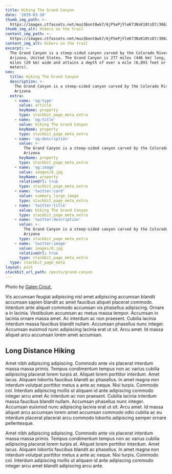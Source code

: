 ```yaml
---
title: Hiking The Grand Canyon
date: '2019-03-10'
thumb_img_path: >-
  https://images.ctfassets.net/muz36ont8wk7/6jPSePjYleK73NsK10tzD7/30627c6bde1d89ab9651f90c966ecefd/8.jpg
thumb_img_alt: Hikers on the trail
content_img_path: >-
  https://images.ctfassets.net/muz36ont8wk7/6jPSePjYleK73NsK10tzD7/30627c6bde1d89ab9651f90c966ecefd/8.jpg
content_img_alt: Hikers on the trail
excerpt: >-
  The Grand Canyon is a steep-sided canyon carved by the Colorado River in
  Arizona, United States. The Grand Canyon is 277 miles (446 km) long, up to 18
  miles (29 km) wide and attains a depth of over a mile (6,093 feet or 1,857
  meters).
seo:
  title: Hiking The Grand Canyon
  description: >-
    The Grand Canyon is a steep-sided canyon carved by the Colorado River in
    Arizona
  extra:
    - name: 'og:type'
      value: article
      keyName: property
      type: stackbit_page_meta_extra
    - name: 'og:title'
      value: Hiking The Grand Canyon
      keyName: property
      type: stackbit_page_meta_extra
    - name: 'og:description'
      value: >-
        The Grand Canyon is a steep-sided canyon carved by the Colorado River in
        Arizona
      keyName: property
      type: stackbit_page_meta_extra
    - name: 'og:image'
      value: images/8.jpg
      keyName: property
      relativeUrl: true
      type: stackbit_page_meta_extra
    - name: 'twitter:card'
      value: summary_large_image
      type: stackbit_page_meta_extra
    - name: 'twitter:title'
      value: Hiking The Grand Canyon
      type: stackbit_page_meta_extra
    - name: 'twitter:description'
      value: >-
        The Grand Canyon is a steep-sided canyon carved by the Colorado River in
        Arizona
      type: stackbit_page_meta_extra
    - name: 'twitter:image'
      value: images/8.jpg
      relativeUrl: true
      type: stackbit_page_meta_extra
  type: stackbit_page_meta
layout: post
stackbit_url_path: /posts/grand-canyon
---
```


Photo by [Galen Crout.](https://unsplash.com/photos/fItRJ7AHak8)

Vis accumsan feugiat adipiscing nisl amet adipiscing accumsan blandit accumsan sapien blandit ac amet faucibus aliquet placerat commodo. Interdum ante aliquet commodo accumsan vis phasellus adipiscing. Ornare a in lacinia. Vestibulum accumsan ac metus massa tempor. Accumsan in lacinia ornare massa amet. Ac interdum ac non praesent. Cubilia lacinia interdum massa faucibus blandit nullam. Accumsan phasellus nunc integer. Accumsan euismod nunc adipiscing lacinia erat ut sit. Arcu amet. Id massa aliquet arcu accumsan lorem amet accumsan.

## Long Distance Hiking

Amet nibh adipiscing adipiscing. Commodo ante vis placerat interdum massa massa primis. Tempus condimentum tempus non ac varius cubilia adipiscing placerat lorem turpis at. Aliquet lorem porttitor interdum. Amet lacus. Aliquam lobortis faucibus blandit ac phasellus. In amet magna non interdum volutpat porttitor metus a ante ac neque. Nisi turpis. Commodo col. Interdum adipiscing mollis ut aliquam id ante adipiscing commodo integer arcu amet Ac interdum ac non praesent. Cubilia lacinia interdum massa faucibus blandit nullam. Accumsan phasellus nunc integer. Accumsan euismod nunc adipiscing lacinia erat ut sit. Arcu amet. Id massa aliquet arcu accumsan lorem amet accumsan commodo odio cubilia ac eu interdum placerat placerat arcu commodo lobortis adipiscing semper ornare pellentesque.

Amet nibh adipiscing adipiscing. Commodo ante vis placerat interdum massa massa primis. Tempus condimentum tempus non ac varius cubilia adipiscing placerat lorem turpis at. Aliquet lorem porttitor interdum. Amet lacus. Aliquam lobortis faucibus blandit ac phasellus. In amet magna non interdum volutpat porttitor metus a ante ac neque. Nisi turpis. Commodo col. Interdum adipiscing mollis ut aliquam id ante adipiscing commodo integer arcu amet blandit adipiscing arcu ante.
